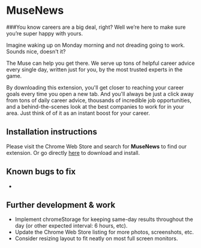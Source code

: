 # MuseNews
###You know careers are a big deal, right? Well we’re here to make sure you’re super happy with yours.

Imagine waking up on Monday morning and not dreading going to work. Sounds nice, doesn't it?

The Muse can help you get there. We serve up tons of helpful career advice every single day, written just for you, by the most trusted experts in the game.

By downloading this extension, you'll get closer to reaching your career goals every time you open a new tab. And you'll always be just a click away from tons of daily career advice, thousands of incredible job opportunities, and a behind-the-scenes look at the best companies to work for in your area. Just think of of it as an instant boost for your career.

## Installation instructions
Please visit the Chrome Web Store and search for **MuseNews** to find our extension.  Or go directly [here]() to download and install.

## Known bugs to fix
* 

## Further development & work
* Implement chromeStorage for keeping same-day results throughout the day (or other expected interval: 6 hours, etc).
* Update the Chrome Web Store listing for more photos, screenshots, etc.
* Consider resizing layout to fit neatly on most full screen monitors.

